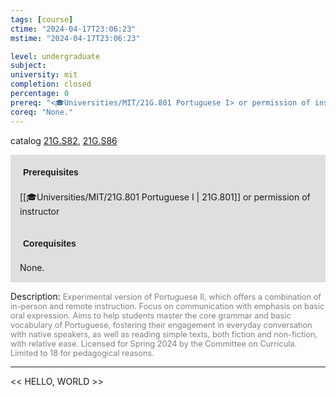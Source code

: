 ```yaml
---
tags: [course]
ctime: "2024-04-17T23:06:23"
mstime: "2024-04-17T23:06:23"

level: undergraduate
subject: 
university: mit
completion: closed
percentage: 0
prereq: "<🎓Universities/MIT/21G.801 Portuguese I> or permission of instructor"
coreq: "None."
---
```


catalog [21G.S82](http://student.mit.edu/catalog/m21Gh.html#21G.S82), [21G.S86](http://student.mit.edu/catalog/m21Gh.html#21G.S86)

<span style="display: block; padding: 15px; background-color: rgb(100, 100, 100, 0.2);"><font id="m_prereq2230_0" style="display: block; font-family: Arial, sans-serif; font-weight: bold; padding: 5px">Prerequisites</font><br><span id="prereq2230_0">[[🎓Universities/MIT/21G.801 Portuguese I | 21G.801]] or permission of instructor</span></span>
<span style="display: block; padding: 15px; background-color: rgb(100, 100, 100, 0.2);"><font id="m_coreq2230_0" style="display: block; font-family: Arial, sans-serif; font-weight: bold; padding: 5px">Corequisites</font><br><span id="coreq2230_0">None.</span></span>

<font style="">Description:</font>
<font style="color: grey; font-size: 0.8rem;">Experimental version of Portuguese II, which offers a combination of in-person and remote instruction. Focus on communication with emphasis on basic oral expression. Aims to help students master the core grammar and basic vocabulary of Portuguese, fostering their engagement in everyday conversation with native speakers, as well as reading simple texts, both fiction and non-fiction, with relative ease. Licensed for Spring 2024 by the Committee on Curricula. Limited to 18 for pedagogical reasons.</font>



---

<< HELLO, WORLD >>
